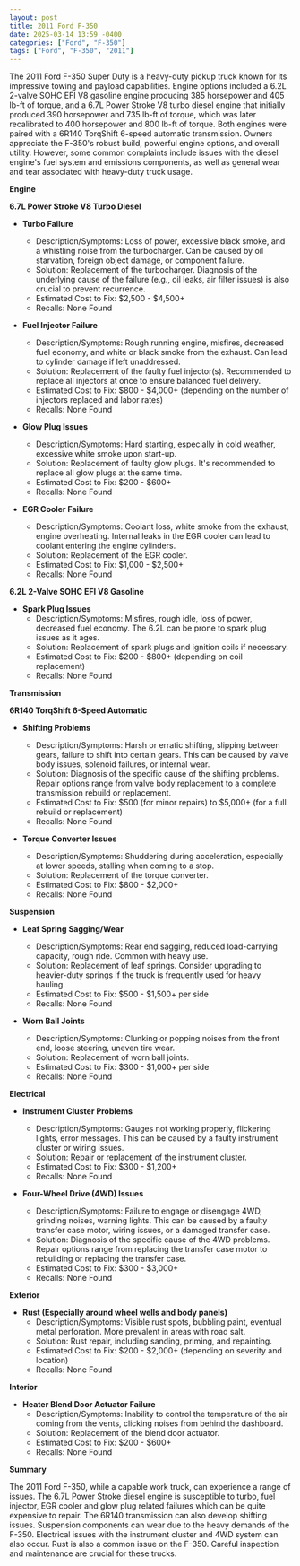 ```yaml
---
layout: post
title: 2011 Ford F-350
date: 2025-03-14 13:59 -0400
categories: ["Ford", "F-350"]
tags: ["Ford", "F-350", "2011"]
---
```

The 2011 Ford F-350 Super Duty is a heavy-duty pickup truck known for its impressive towing and payload capabilities. Engine options included a 6.2L 2-valve SOHC EFI V8 gasoline engine producing 385 horsepower and 405 lb-ft of torque, and a 6.7L Power Stroke V8 turbo diesel engine that initially produced 390 horsepower and 735 lb-ft of torque, which was later recalibrated to 400 horsepower and 800 lb-ft of torque. Both engines were paired with a 6R140 TorqShift 6-speed automatic transmission. Owners appreciate the F-350's robust build, powerful engine options, and overall utility. However, some common complaints include issues with the diesel engine's fuel system and emissions components, as well as general wear and tear associated with heavy-duty truck usage.

**Engine**

**6.7L Power Stroke V8 Turbo Diesel**

* **Turbo Failure**
    * Description/Symptoms: Loss of power, excessive black smoke, and a whistling noise from the turbocharger. Can be caused by oil starvation, foreign object damage, or component failure.
    * Solution: Replacement of the turbocharger. Diagnosis of the underlying cause of the failure (e.g., oil leaks, air filter issues) is also crucial to prevent recurrence.
    * Estimated Cost to Fix: $2,500 - $4,500+
    * Recalls: None Found

* **Fuel Injector Failure**
    * Description/Symptoms: Rough running engine, misfires, decreased fuel economy, and white or black smoke from the exhaust. Can lead to cylinder damage if left unaddressed.
    * Solution: Replacement of the faulty fuel injector(s). Recommended to replace all injectors at once to ensure balanced fuel delivery.
    * Estimated Cost to Fix: $800 - $4,000+ (depending on the number of injectors replaced and labor rates)
    * Recalls: None Found

* **Glow Plug Issues**
    * Description/Symptoms: Hard starting, especially in cold weather, excessive white smoke upon start-up.
    * Solution: Replacement of faulty glow plugs. It's recommended to replace all glow plugs at the same time.
    * Estimated Cost to Fix: $200 - $600+
    * Recalls: None Found

* **EGR Cooler Failure**
    * Description/Symptoms: Coolant loss, white smoke from the exhaust, engine overheating. Internal leaks in the EGR cooler can lead to coolant entering the engine cylinders.
    * Solution: Replacement of the EGR cooler.
    * Estimated Cost to Fix: $1,000 - $2,500+
    * Recalls: None Found

**6.2L 2-Valve SOHC EFI V8 Gasoline**

* **Spark Plug Issues**
    * Description/Symptoms: Misfires, rough idle, loss of power, decreased fuel economy. The 6.2L can be prone to spark plug issues as it ages.
    * Solution: Replacement of spark plugs and ignition coils if necessary.
    * Estimated Cost to Fix: $200 - $800+ (depending on coil replacement)
    * Recalls: None Found

**Transmission**

**6R140 TorqShift 6-Speed Automatic**

* **Shifting Problems**
    * Description/Symptoms: Harsh or erratic shifting, slipping between gears, failure to shift into certain gears. This can be caused by valve body issues, solenoid failures, or internal wear.
    * Solution: Diagnosis of the specific cause of the shifting problems. Repair options range from valve body replacement to a complete transmission rebuild or replacement.
    * Estimated Cost to Fix: $500 (for minor repairs) to $5,000+ (for a full rebuild or replacement)
    * Recalls: None Found

* **Torque Converter Issues**
    * Description/Symptoms: Shuddering during acceleration, especially at lower speeds, stalling when coming to a stop.
    * Solution: Replacement of the torque converter.
    * Estimated Cost to Fix: $800 - $2,000+
    * Recalls: None Found

**Suspension**

* **Leaf Spring Sagging/Wear**
    * Description/Symptoms: Rear end sagging, reduced load-carrying capacity, rough ride. Common with heavy use.
    * Solution: Replacement of leaf springs. Consider upgrading to heavier-duty springs if the truck is frequently used for heavy hauling.
    * Estimated Cost to Fix: $500 - $1,500+ per side
    * Recalls: None Found

* **Worn Ball Joints**
    * Description/Symptoms: Clunking or popping noises from the front end, loose steering, uneven tire wear.
    * Solution: Replacement of worn ball joints.
    * Estimated Cost to Fix: $300 - $1,000+ per side
    * Recalls: None Found

**Electrical**

* **Instrument Cluster Problems**
    * Description/Symptoms: Gauges not working properly, flickering lights, error messages. This can be caused by a faulty instrument cluster or wiring issues.
    * Solution: Repair or replacement of the instrument cluster.
    * Estimated Cost to Fix: $300 - $1,200+
    * Recalls: None Found

* **Four-Wheel Drive (4WD) Issues**
    * Description/Symptoms: Failure to engage or disengage 4WD, grinding noises, warning lights. This can be caused by a faulty transfer case motor, wiring issues, or a damaged transfer case.
    * Solution: Diagnosis of the specific cause of the 4WD problems. Repair options range from replacing the transfer case motor to rebuilding or replacing the transfer case.
    * Estimated Cost to Fix: $300 - $3,000+
    * Recalls: None Found

**Exterior**

* **Rust (Especially around wheel wells and body panels)**
    * Description/Symptoms: Visible rust spots, bubbling paint, eventual metal perforation. More prevalent in areas with road salt.
    * Solution: Rust repair, including sanding, priming, and repainting.
    * Estimated Cost to Fix: $200 - $2,000+ (depending on severity and location)
    * Recalls: None Found

**Interior**

* **Heater Blend Door Actuator Failure**
    * Description/Symptoms: Inability to control the temperature of the air coming from the vents, clicking noises from behind the dashboard.
    * Solution: Replacement of the blend door actuator.
    * Estimated Cost to Fix: $200 - $600+
    * Recalls: None Found

**Summary**

The 2011 Ford F-350, while a capable work truck, can experience a range of issues. The 6.7L Power Stroke diesel engine is susceptible to turbo, fuel injector, EGR cooler and glow plug related failures which can be quite expensive to repair. The 6R140 transmission can also develop shifting issues. Suspension components can wear due to the heavy demands of the F-350. Electrical issues with the instrument cluster and 4WD system can also occur. Rust is also a common issue on the F-350. Careful inspection and maintenance are crucial for these trucks.

